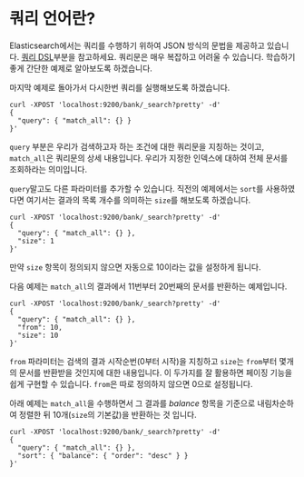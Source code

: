 # 쿼리 언어란?
Elasticsearch에서는 쿼리를 수행하기 위하여 JSON 방식의 문법을 제공하고 있습니다. [쿼리 DSL](../query-dsl.md)부분을 참고하세요. 쿼리문은 매우 복잡하고 어려울 수 있습니다. 학습하기 좋게 간단한 예제로 알아보도록 하겠습니다.

마지막 예제로 돌아가서 다시한번 쿼리를 실행해보도록 하겠습니다.
```
curl -XPOST 'localhost:9200/bank/_search?pretty' -d'
{
  "query": { "match_all": {} }
}'
```
```query``` 부분은 우리가 검색하고자 하는 조건에 대한 쿼리문을 지칭하는 것이고, ```match_all```은 쿼리문의 상세 내용입니다. 우리가 지정한 인덱스에 대하여 전체 문서를 조회하라는 의미입니다.

```query```말고도 다른 파라미터를 추가할 수 있습니다. 직전의 예제에서는 ```sort```를 사용하였다면 여기서는 결과의 목록 개수를 의미하는 ```size```를 해보도록 하겠습니다.
```
curl -XPOST 'localhost:9200/bank/_search?pretty' -d'
{
  "query": { "match_all": {} },
  "size": 1
}'
```
만약 ```size``` 항목이 정의되지 않으면 자동으로 10이라는 값을 설정하게 됩니다.

다음 예제는 ```match_all```의 결과에서 11번부터 20번째의 문서를 반환하는 예제입니다.
```
curl -XPOST 'localhost:9200/bank/_search?pretty' -d'
{
  "query": { "match_all": {} },
  "from": 10,
  "size": 10
}'
```
```from``` 파라미터는 검색의 결과 시작순번(0부터 시작)을 지칭하고 ```size```는 ```from```부터 몇개의 문서를 반환받을 것인지에 대한 내용입니다. 이 두가지를 잘 활용하면 페이징 기능을 쉽게 구현할 수 있습니다. ```from```은 따로 정의하지 않으면 0으로 설정됩니다.

아래 예제는 ```match_all```을 수행하면서 그 결과를 *balance* 항목을 기준으로 내림차순하여 정렬한 뒤 10개(```size```의 기본값)을 반환하는 것 입니다.
```
curl -XPOST 'localhost:9200/bank/_search?pretty' -d'
{
  "query": { "match_all": {} },
  "sort": { "balance": { "order": "desc" } }
}'
```